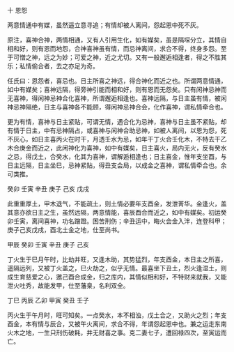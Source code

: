 十 恩怨

两意情通中有媒，虽然遥立意寻追；有情却被人离间，怨起恩中死不灰。

原注，喜神合神，两情相通，又有人引用生化，如有媒矣，虽是隔堔分立，其情自相和好，则有恩而地怨，合神喜神虽有情，而忌神离间，求合不得，终身多怨。至于可憎之神，远之为妙；可爱之神，近之尤切。又有一般邂逅相逢者，得之不胜其乐；私情偷合者，去之亦足为奇。

任氏曰：恩怨者，喜忌也。日主所喜之神远，得合神化而近之也。所谓两意情通，如中有媒矣；喜神远隔，得旁神引能而相和好，则有恩而无怨矣。只有闲神忌神而无喜神，得闲神忌神合化喜神，所谓邂逅相逢也。喜神远隔，与日主虽有情，被闲神忌神隔绝，日主与喜神各不能顾，得闲神忌神合会，化作喜神，谓私情牵合也。

更为有情，喜神与日主紧贴，可谓无情，遇合化为忌神，喜神与日主虽不紧贴，却有情于日主，中有忌神隔占，或喜神与闲神合助忌神，如被人离间，以恩为怨，死不灰心，如日主喜丙火在时干，月透壬水为忌，如年干丁火合壬化木，不特去干乙木合庚金而近之，此闲神化为喜神，如中有媒矣，日主喜火，局内无火，反有癸水之忌，得戊土，合癸水，化其为喜神，谓解逅相逢也；日主喜金，惟年支坐酉，与日主远隔，日主坐巳，忌神紧贴，得丑支会局，以成金之喜神，谓私情牵合也。余可类推。

癸卯 壬寅 辛丑 庚子 己亥 戊戌

此重重厚土，甲木退气，不能疏土，则土情必要年支酉金，发泄菁华。金逢火，盖其意亦欲日主之生，虽然远隔，两意情能，喜辰酉合而近之，如中有媒矣。初运癸卯壬寅，离间喜神，功名蹭蹬。困苦刑伤；辛丑运中，晦火会金入泮，连登科甲；庚子己亥戊戌，酉北土金之地，仕至尚书。

甲辰 癸卯 壬寅 辛丑 庚子 己亥

丁火生于巳月午时，比劫并旺，又逢木助，其势猛烈，年支酉金，本日主之所喜，遥隔远列，又被丁火盖之，巳火劫之，似乎无情。最喜坐下丑土，烈火逢湿土，则成生育慈爱之心，邀己酉合成金，归之库内，其情似相和好，不特财来就我，又能泄火吐秀，故能发甲，仕至藩臬，名利双全。

丁巳 丙辰 乙卯 甲寅 癸丑 壬子

丙火生于午月时，旺可知矣。一点癸水，本不相浊，戊土合之，又助火之烈；年支酉金，本有情与辰合，又被午火离间，求合不得，年谓怨起恩中也。兼之运走东南火木之地，一生只刑伤破耗，并无财喜之事。克二妻七子，遭回禄四次，至寅运而亡。

